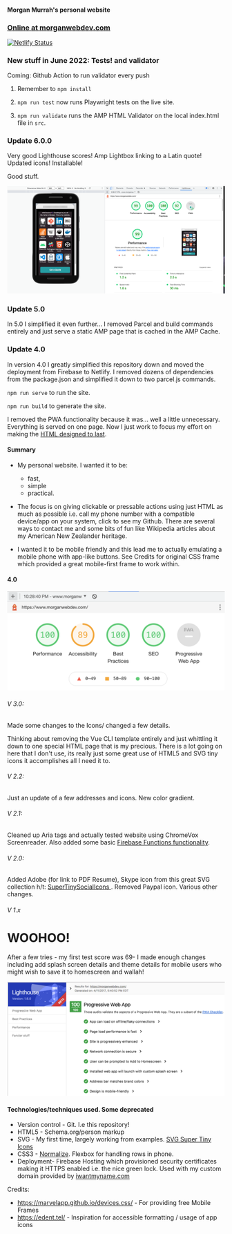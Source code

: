 #### Morgan Murrah's personal website

### [Online at morganwebdev.com](https://morganwebdev.com) 

[![Netlify Status](https://api.netlify.com/api/v1/badges/ed41d932-636f-4c3a-849a-adaaf6498e71/deploy-status)](https://app.netlify.com/sites/sharp-kilby-16c20a/deploys)


### New stuff in June 2022: Tests! and validator

Coming: Github Action to run validator every push

1. Remember to `npm install`

2. `npm run test` now runs Playwright tests on the live site.

3. `npm run validate` runs the AMP HTML Validator on the local index.html file in `src`.

### Update 6.0.0

Very good Lighthouse scores! Amp Lightbox linking to a Latin quote! Updated icons! Installable!

Good stuff.

![Recent Lighthouse Test](readme-assets/lighthouse-2022.png)

### Update 5.0

In 5.0 I simplified it even further... I removed Parcel and build commands entirely and just serve a static AMP page that is cached in the AMP Cache.

### Update 4.0

In version 4.0 I greatly simplified this repository down and moved the deployment from Firebase to Netlify. I removed dozens of dependencies from the package.json and simplified it down to two parcel.js commands. 

`npm run serve` to run the site.

`npm run build` to generate the site.

I removed the PWA functionality because it was... well a little unnecessary. Everything is served on one page. Now I just work to focus my effort on making the [HTML designed to last](https://jeffhuang.com/designed_to_last/).

#### Summary

 * My personal website. I wanted it to be: 
    * fast, 
    * simple
    * practical. 
    
 * The focus is on giving clickable or pressable actions using just HTML as much as possible i.e. call my phone number with a compatible device/app on your system, click to see my Github. There are several ways to contact me and some bits of fun like Wikipedia articles about my American New Zealander heritage.
 
 * I wanted it to be mobile friendly and this lead me to actually emulating a mobile phone with app-like buttons. See Credits for original CSS frame which provided a great mobile-first frame to work within.

#### 4.0

![Recent Lighthouse Test](readme-assets/lighthouse-2021.png)


###### V 3.0:

Made some changes to the Icons/ changed a few details.

Thinking about removing the Vue CLI template entirely and just whittling it down to one special HTML page that is my precious. There is a lot going on here that I don't use, its really just some great use of HTML5 and SVG tiny icons it accomplishes all I need it to.
  
###### V 2.2:
  Just an update of a few addresses and icons. New color gradient. 
  
###### V 2.1:
Cleaned up Aria tags and actually tested website using ChromeVox Screenreader. Also added some basic [Firebase Functions functionality](https://github.com/firebase/functions-samples/tree/master/quickstarts/time-server).  
###### V 2.0:
   Added Adobe (for link to PDF Resume), Skype icon from this great SVG collection h/t: [SuperTinySocialIcons ](https://github.com/edent/SuperTinySocialIcons/). Removed Paypal icon. Various other changes. 
###### V 1.x
  
  # WOOHOO!
  After a few tries - my first test score was 69-  I made enough changes including add splash screen details and theme details for mobile users who might wish to save it to homescreen and wallah!
  
  ![](readme-assets/PWA100.png)
  
 
#### Technologies/techniques used. Some deprecated

* Version control - Git. I.e this repository! 
* HTML5 - Schema.org/person markup
* SVG - My first time, largely working from examples. [SVG Super Tiny Icons](https://github.com/edent/SuperTinyIcons)
* CSS3 - [Normalize](https://necolas.github.io/normalize.css/). Flexbox for handling rows in phone.
* Deployment-  Firebase Hosting which provisioned security certificates making it HTTPS enabled i.e. the nice green lock. Used with my custom domain provided by [iwantmyname.com](iwantmyname.com)



Credits:

* https://marvelapp.github.io/devices.css/ - For providing free Mobile Frames
* https://edent.tel/ - Inspiration for accessible formatting / usage of app icons